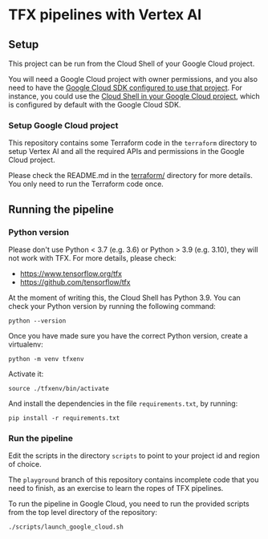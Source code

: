 # TFX pipelines with Vertex AI

## Setup

This project can be run from the Cloud Shell of your Google Cloud project.

You will need a Google Cloud project with owner permissions, and you also need 
to have the [Google Cloud SDK configured to use that project](https://cloud.google.com/sdk/docs/install-sdk).
For instance, you could use the [Cloud Shell in your Google Cloud project](https://cloud.google.com/shell/docs), 
which is configured by default with the Google Cloud SDK.

### Setup Google Cloud project

This repository contains some Terraform code in the `terraform` directory to setup 
Vertex AI and all the required APIs and permissions in the Google Cloud project.

Please check the README.md in the [terraform/](terraform/) directory for more details. 
You only need to run the Terraform code once.

## Running the pipeline

### Python version

Please don't use Python < 3.7 (e.g. 3.6) or Python > 3.9 (e.g. 3.10), they will 
not work with TFX. For more details, please check:

* https://www.tensorflow.org/tfx
* https://github.com/tensorflow/tfx

At the moment of writing this, the Cloud Shell has Python 3.9. You can check your 
Python version by running the following command:

```shell
python --version
```

Once you have made sure you have the correct Python version, create a virtualenv: 

```shell
python -m venv tfxenv
```

Activate it:

```shell
source ./tfxenv/bin/activate
```

And install the dependencies in the file `requirements.txt`, by running:

```shell
pip install -r requirements.txt
```

### Run the pipeline

Edit the scripts in the directory `scripts` to point to your project id and region 
of choice.

The `playground` branch of this repository contains incomplete code that you need to
finish, as an exercise to learn the ropes of TFX pipelines.

To run the pipeline in Google Cloud, you need to run the provided scripts from the 
top level directory of the repository:

```shell
./scripts/launch_google_cloud.sh
```